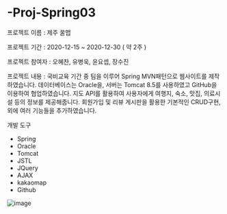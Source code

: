 # -Proj-Spring03


프로젝트 이름 : 제주 꿀맵

프로젝트 기간 : 2020-12-15 ~ 2020-12-30 ( 약 2주 )

프로젝트 참여자 : 오혜찬, 유병욱, 윤요셉, 장수진

프로젝트 내용 :
국비교육 기간 중 팀을 이루어 Spring MVN패턴으로 웹사이트를 제작하였습니다.
데이터베이스는 Oracle을, 서버는 Tomcat 8.5를 사용하였고 GitHub을 이용하여 협업하였습니다.
지도 API를 활용하여 사용자에게 여행지, 숙소, 맛집, 의료시설 등의 정보를 제공해줍니다.
회원가입 및 리뷰 게시판을 활용한 기본적인 CRUD구현, 외에 여러 기능들을 추가하였습니다.


개발 도구
- Spring
- Oracle
- Tomcat
- JSTL
- JQuery
- AJAX
- kakaomap
- Github

![image](https://user-images.githubusercontent.com/61826309/109382503-2ca92c00-7924-11eb-8207-726f49ada6b3.png)

